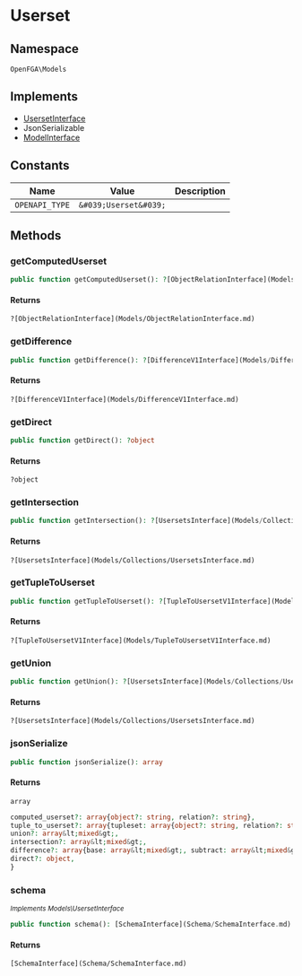 # Userset


## Namespace
`OpenFGA\Models`

## Implements
* [UsersetInterface](Models/UsersetInterface.md)
* JsonSerializable
* [ModelInterface](Models/ModelInterface.md)

## Constants
| Name | Value | Description |
|------|-------|-------------|
| `OPENAPI_TYPE` | `&#039;Userset&#039;` |  |


## Methods
### getComputedUserset


```php
public function getComputedUserset(): ?[ObjectRelationInterface](Models/ObjectRelationInterface.md)
```



#### Returns
`?[ObjectRelationInterface](Models/ObjectRelationInterface.md)`

### getDifference


```php
public function getDifference(): ?[DifferenceV1Interface](Models/DifferenceV1Interface.md)
```



#### Returns
`?[DifferenceV1Interface](Models/DifferenceV1Interface.md)`

### getDirect


```php
public function getDirect(): ?object
```



#### Returns
`?object`

### getIntersection


```php
public function getIntersection(): ?[UsersetsInterface](Models/Collections/UsersetsInterface.md)
```



#### Returns
`?[UsersetsInterface](Models/Collections/UsersetsInterface.md)`

### getTupleToUserset


```php
public function getTupleToUserset(): ?[TupleToUsersetV1Interface](Models/TupleToUsersetV1Interface.md)
```



#### Returns
`?[TupleToUsersetV1Interface](Models/TupleToUsersetV1Interface.md)`

### getUnion


```php
public function getUnion(): ?[UsersetsInterface](Models/Collections/UsersetsInterface.md)
```



#### Returns
`?[UsersetsInterface](Models/Collections/UsersetsInterface.md)`

### jsonSerialize


```php
public function jsonSerialize(): array
```



#### Returns
`array`
```php
computed_userset?: array{object?: string, relation?: string},
tuple_to_userset?: array{tupleset: array{object?: string, relation?: string}, computed_userset: array{object?: string, relation?: string}},
union?: array&lt;mixed&gt;,
intersection?: array&lt;mixed&gt;,
difference?: array{base: array&lt;mixed&gt;, subtract: array&lt;mixed&gt;},
direct?: object,
}
```

### schema

*<small>Implements Models\UsersetInterface</small>*  

```php
public function schema(): [SchemaInterface](Schema/SchemaInterface.md)
```



#### Returns
`[SchemaInterface](Schema/SchemaInterface.md)`

